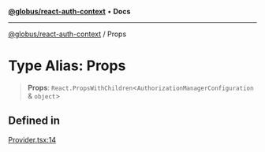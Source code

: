 [**@globus/react-auth-context**](../README.md) • **Docs**

***

[@globus/react-auth-context](../README.md) / Props

# Type Alias: Props

> **Props**: `React.PropsWithChildren`\<`AuthorizationManagerConfiguration` & `object`\>

## Defined in

[Provider.tsx:14](https://github.com/globus/react-auth-context/blob/8f79b283008ddbbf08560a9d933d93f2184363e6/src/Provider.tsx#L14)
